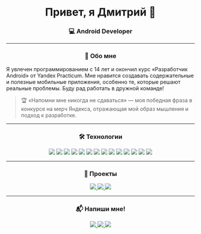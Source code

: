 <h1 align="center">Привет, я Дмитрий 👋</h1>
<h3 align="center">💻 Android Developer</h3>

---


<h3 align="center">🧠 Обо мне</h3>
Я увлечен программированием с 14 лет и окончил курс «Разработчик Android» от Yandex Practicum. 
Мне нравится создавать содержательные и полезные мобильные приложения, особенно те, которые решают реальные проблемы. Буду рад работать в дружной команде!

> 🏆 «Напомни мне никогда не сдаваться» — моя победная фраза в конкурсе на мерч Яндекса, отражающая мой образ мышления и подход к разработке.

---

<h3 align="center">🛠️ Технологии</h3>
<p align="center">
  <img src="https://img.shields.io/badge/Kotlin-7F52FF?style=for-the-badge&logo=kotlin&logoColor=white"/>
  <img src="https://img.shields.io/badge/Android-3DDC84?style=for-the-badge&logo=android&logoColor=white"/>
  <img src="https://img.shields.io/badge/MVVM-000000?style=for-the-badge"/>
  <img src="https://img.shields.io/badge/Koin-62D0A0?style=for-the-badge"/>
  <img src="https://img.shields.io/badge/Coroutines-0095D5?style=for-the-badge"/>
  <img src="https://img.shields.io/badge/Room-6DB33F?style=for-the-badge"/>
  <img src="https://img.shields.io/badge/Retrofit-2E8B57?style=for-the-badge"/>
  <img src="https://img.shields.io/badge/OkHttp-4E9EAB?style=for-the-badge"/>
  <img src="https://img.shields.io/badge/ViewModel-512DA8?style=for-the-badge"/>
  <img src="https://img.shields.io/badge/LiveData-1976D2?style=for-the-badge"/>
  <img src="https://img.shields.io/badge/Navigation-7952B3?style=for-the-badge"/>
  <img src="https://img.shields.io/badge/RecyclerView-FF6F00?style=for-the-badge"/>
  <img src="https://img.shields.io/badge/Gradle-02303A?style=for-the-badge&logo=gradle&logoColor=white"/>
  <img src="https://img.shields.io/badge/Git-F05032?style=for-the-badge&logo=git&logoColor=white"/>
</p>


---
 
<h3 align="center">📌 Проекты</h3>
<p align="center">
  <a href="https://github.com/Dmitriy-2001/MegaHH">
    <img src="https://github-readme-stats.vercel.app/api/pin/?username=Dmitriy-2001&repo=MegaHH&theme=github_dark" />
  </a>
   <a href="https://github.com/Dmitriy-2001/PlaylistMaker">
    <img src="https://github-readme-stats.vercel.app/api/pin/?username=Dmitriy-2001&repo=PlaylistMaker&theme=github_dark" />
  </a>
  <a href="https://github.com/Dmitriy-2001/mywallet">
    <img src="https://github-readme-stats.vercel.app/api/pin/?username=Dmitriy-2001&repo=mywallet&theme=github_dark" />
  </a>
</p>

---

<h3 align="center">📬 Напиши мне!</h3>
<p align="center">
   <a href="https://t.me/Dmitro2001">
    <img src="https://img.shields.io/badge/Telegram-2CA5E0?style=for-the-badge&logo=telegram&logoColor=white"/>
  </a>
  <a href="mailto:richard.orlov13@gmail.com">
    <img src="https://img.shields.io/badge/Email-D14836?style=for-the-badge&logo=gmail&logoColor=white"/>
  </a>
  <a href="https://www.linkedin.com/in/yourprofile">
    <img src="https://img.shields.io/badge/LinkedIn-0077B5?style=for-the-badge&logo=linkedin&logoColor=white"/>
  </a>
</p>
